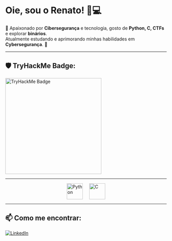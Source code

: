# Oie, sou o Renato! 👋💻  
💛 Apaixonado por **Cibersegurança** e tecnologia, gosto de **Python, C, CTFs** e explorar **binários**.  
Atualmente estudando e aprimorando minhas habilidades em **Cybersegurança**. 🚀  

---

## 🛡️ TryHackMe Badge:
<a href="https://tryhackme.com/p/ByteFinderx0">
  <img src="https://tryhackme-badges.s3.amazonaws.com/rendapercaptcha.png" alt="TryHackMe Badge" width="300">
</a>

---

<div style="display: flex; justify-content: center; gap: 20px;">
  <img src="https://upload.wikimedia.org/wikipedia/commons/c/c3/Python-logo-notext.svg" alt="Python" width="50" />
  <img src="https://upload.wikimedia.org/wikipedia/commons/1/19/C_Logo.png" alt="C" width="50" />
</div>

---

## 📫 Como me encontrar:
[![LinkedIn](https://img.shields.io/badge/LinkedIn-0077B5?style=for-the-badge&logo=linkedin&logoColor=white)](https://www.linkedin.com/in/renato-sailer-a808aa300/)  
